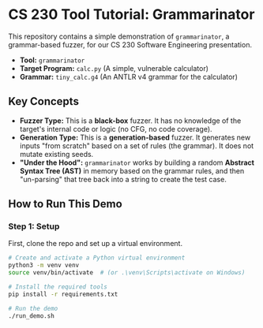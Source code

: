 # CS 230 Tool Tutorial: Grammarinator

This repository contains a simple demonstration of `grammarinator`, a grammar-based fuzzer, for our CS 230 Software Engineering presentation.

-   **Tool:** `grammarinator`
-   **Target Program:** `calc.py` (A simple, vulnerable calculator)
-   **Grammar:** `tiny_calc.g4` (An ANTLR v4 grammar for the calculator)

## Key Concepts

* **Fuzzer Type:** This is a **black-box** fuzzer. It has no knowledge of the target's internal code or logic (no CFG, no code coverage).
* **Generation Type:** This is a **generation-based** fuzzer. It generates new inputs "from scratch" based on a set of rules (the grammar). It does not mutate existing seeds.
* **"Under the Hood":** `grammarinator` works by building a random **Abstract Syntax Tree (AST)** in memory based on the grammar rules, and then "un-parsing" that tree back into a string to create the test case.

## How to Run This Demo

### Step 1: Setup

First, clone the repo and set up a virtual environment.

```bash
# Create and activate a Python virtual environment
python3 -m venv venv
source venv/bin/activate  # (or .\venv\Scripts\activate on Windows)

# Install the required tools
pip install -r requirements.txt

# Run the demo
./run_demo.sh